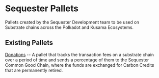 # Sequester Pallets

Pallets created by the Sequester Development team to be used on Substrate chains across the Polkadot and Kusama Ecosystems.

## Existing Pallets

[Donations](https://github.com/SequesterChain/pallets/tree/main/donations) -- A pallet that tracks the transaction fees on a substrate chain over a period of time and sends a percentage of them to the Sequester Common Good Chain, where the funds are exchanged for Carbon Credits that are permanently retired.
